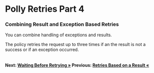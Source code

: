 # Polly Retries Part 4

### Combining Result and Exception Based Retries
You can combine handling of exceptions and results. 

The policy retries the request up to three times if an the result is not a success or if an exception occurred.

``` cs --region retryIfIncorrectStatusOrException --source-file .\src\Program.cs --project .\src\PollyDemo.csproj 
```

#### Next: [Waiting Before Retrying  &raquo;](./waitAndRetry.md) Previous: [Retries Based on a Result &laquo;](../retryIfIncorrectStatus.md)